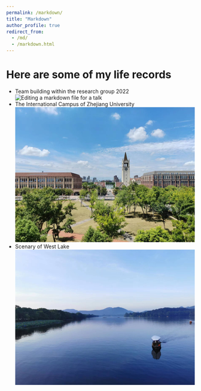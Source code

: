 ```yaml
---
permalink: /markdown/
title: "Markdown"
author_profile: true
redirect_from: 
  - /md/
  - /markdown.html
---
```


Here are some of my life records
======
* Team building within the research group 2022
![Editing a markdown file for a talk](/images/teamBuilding.png)
* The International Campus of Zhejiang University
![Editing a markdown file for a talk](/images/iZJU.png)
* Scenary of West Lake
![Editing a markdown file for a talk](/images/westLake.png)


